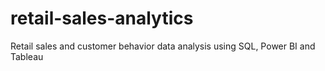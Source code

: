# retail-sales-analytics
Retail sales and customer behavior data analysis using SQL, Power BI and Tableau
